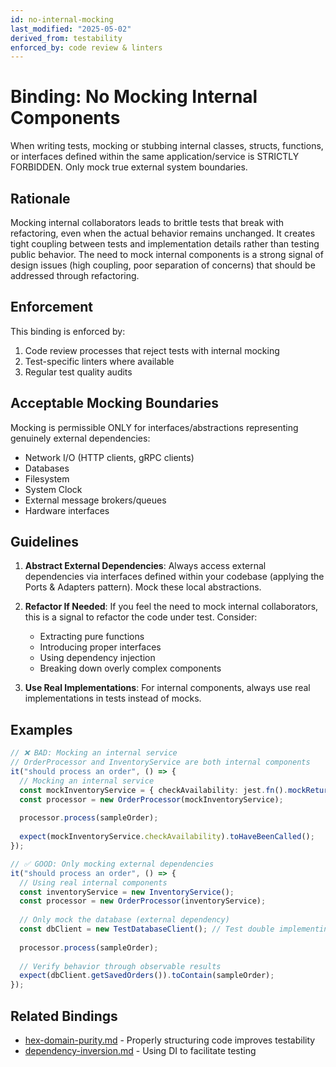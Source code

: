 ```yaml
---
id: no-internal-mocking
last_modified: "2025-05-02"
derived_from: testability
enforced_by: code review & linters
---
```


# Binding: No Mocking Internal Components

When writing tests, mocking or stubbing internal classes, structs, functions, or interfaces defined within the same application/service is STRICTLY FORBIDDEN. Only mock true external system boundaries.

## Rationale

Mocking internal collaborators leads to brittle tests that break with refactoring, even when the actual behavior remains unchanged. It creates tight coupling between tests and implementation details rather than testing public behavior. The need to mock internal components is a strong signal of design issues (high coupling, poor separation of concerns) that should be addressed through refactoring.

## Enforcement

This binding is enforced by:

1. Code review processes that reject tests with internal mocking
2. Test-specific linters where available
3. Regular test quality audits

## Acceptable Mocking Boundaries

Mocking is permissible ONLY for interfaces/abstractions representing genuinely external dependencies:

- Network I/O (HTTP clients, gRPC clients)
- Databases
- Filesystem
- System Clock
- External message brokers/queues
- Hardware interfaces

## Guidelines

1. **Abstract External Dependencies**: Always access external dependencies via interfaces defined within your codebase (applying the Ports & Adapters pattern). Mock these local abstractions.

2. **Refactor If Needed**: If you feel the need to mock internal collaborators, this is a signal to refactor the code under test. Consider:
   - Extracting pure functions
   - Introducing proper interfaces
   - Using dependency injection
   - Breaking down overly complex components

3. **Use Real Implementations**: For internal components, always use real implementations in tests instead of mocks.

## Examples

```typescript
// ❌ BAD: Mocking an internal service
// OrderProcessor and InventoryService are both internal components
it("should process an order", () => {
  // Mocking an internal service
  const mockInventoryService = { checkAvailability: jest.fn().mockReturnValue(true) };
  const processor = new OrderProcessor(mockInventoryService);
  
  processor.process(sampleOrder);
  
  expect(mockInventoryService.checkAvailability).toHaveBeenCalled();
});

// ✅ GOOD: Only mocking external dependencies
it("should process an order", () => {
  // Using real internal components
  const inventoryService = new InventoryService();
  const processor = new OrderProcessor(inventoryService);
  
  // Only mock the database (external dependency)
  const dbClient = new TestDatabaseClient(); // Test double implementing DatabaseClient interface
  
  processor.process(sampleOrder);
  
  // Verify behavior through observable results
  expect(dbClient.getSavedOrders()).toContain(sampleOrder);
});
```

## Related Bindings

- [hex-domain-purity.md](./hex-domain-purity.md) - Properly structuring code improves testability
- [dependency-inversion.md](./dependency-inversion.md) - Using DI to facilitate testing